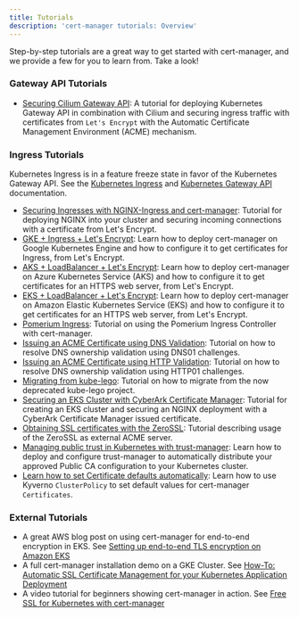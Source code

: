 ```yaml
---
title: Tutorials
description: 'cert-manager tutorials: Overview'
---
```


Step-by-step tutorials are a great way to get started with cert-manager, and we provide a few
for you to learn from. Take a look!

### Gateway API Tutorials

- [Securing Cilium Gateway API](./acme/cilium-gateway-api.md): A tutorial for deploying Kubernetes Gateway API in combination with Cilium and securing ingress traffic with certificates from `Let's Encrypt` with the Automatic Certificate Management Environment (ACME) mechanism.

### Ingress Tutorials

Kubernetes Ingress is in a feature freeze state in favor of the Kubernetes Gateway API. See the [Kubernetes Ingress](https://kubernetes.io/docs/concepts/services-networking/ingress/) and [Kubernetes Gateway API](https://kubernetes.io/docs/concepts/services-networking/gateway/) documentation.

- [Securing Ingresses with NGINX-Ingress and cert-manager](./acme/nginx-ingress.md): Tutorial for deploying NGINX into your
  cluster and securing incoming connections with a certificate from Let's Encrypt.
- [GKE + Ingress + Let's Encrypt](./getting-started-with-cert-manager-on-google-kubernetes-engine-using-lets-encrypt-for-ingress-ssl/README.md):
  Learn how to deploy cert-manager on Google Kubernetes Engine and how to configure it to get certificates for Ingress, from Let's Encrypt.
- [AKS + LoadBalancer + Let's Encrypt](getting-started-aks-letsencrypt/README.md):
  Learn how to deploy cert-manager on Azure Kubernetes Service (AKS) and how to configure it to get certificates for an HTTPS web server, from Let's Encrypt.
- [EKS + LoadBalancer + Let's Encrypt](getting-started-aws-letsencrypt/README.md):
  Learn how to deploy cert-manager on Amazon Elastic Kubernetes Service (EKS) and how to configure it to get certificates for an HTTPS web server, from Let's Encrypt.
- [Pomerium Ingress](./acme/pomerium-ingress.md): Tutorial on using the Pomerium Ingress Controller with cert-manager.
- [Issuing an ACME Certificate using DNS Validation](./acme/dns-validation.md):
  Tutorial on how to resolve DNS ownership validation using DNS01 challenges.
- [Issuing an ACME Certificate using HTTP Validation](./acme/http-validation.md):
  Tutorial on how to resolve DNS ownership validation using HTTP01 challenges.
- [Migrating from kube-lego](./acme/migrating-from-kube-lego.md): Tutorial on
  how to migrate from the now deprecated kube-lego project.
- [Securing an EKS Cluster with CyberArk Certificate Manager](./venafi/venafi.md): Tutorial for
  creating an EKS cluster and securing an NGINX deployment with a CyberArk Certificate Manager issued
  certificate.
- [Obtaining SSL certificates with the ZeroSSL](./zerossl/zerossl.md): Tutorial describing usage of the ZeroSSL as external ACME server.
- [Managing public trust in Kubernetes with trust-manager](./getting-started-with-trust-manager/README.md): Learn how to deploy and configure trust-manager to automatically distribute your approved Public CA configuration to your Kubernetes cluster.
- [Learn how to set Certificate defaults automatically](./certificate-defaults/README.md): Learn how to use Kyverno `ClusterPolicy` to set default values for cert-manager `Certificates`.

### External Tutorials

- A great AWS blog post on using cert-manager for end-to-end encryption in EKS. See [Setting up end-to-end TLS encryption on Amazon EKS](https://aws.amazon.com/blogs/containers/setting-up-end-to-end-tls-encryption-on-amazon-eks-with-the-new-aws-load-balancer-controller/)
- A full cert-manager installation demo on a GKE Cluster. See [How-To: Automatic SSL Certificate Management for your Kubernetes Application Deployment](https://medium.com/contino-engineering/how-to-automatic-ssl-certificate-management-for-your-kubernetes-application-deployment-94b64dfc9114)
- A video tutorial for beginners showing cert-manager in action. See [Free SSL for Kubernetes with cert-manager](https://www.youtube.com/watch?v=hoLUigg4V18)
